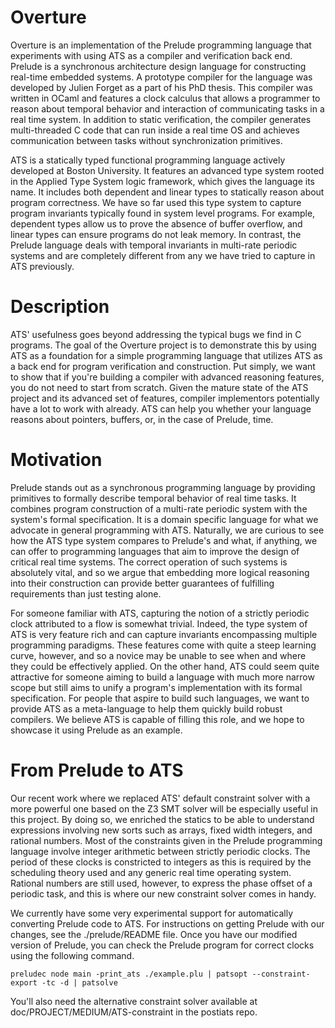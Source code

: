 Overture
========

Overture is an implementation of the Prelude programming language that
experiments with using ATS as a compiler and verification back end. Prelude
is a synchronous architecture design language for constructing real-time
embedded systems. A prototype compiler for the language was developed by 
Julien Forget as a part of his PhD thesis. This compiler was written in OCaml 
and features a clock calculus that allows a programmer to reason about 
temporal behavior and interaction of communicating tasks in a real time 
system. In addition  to static verification, the compiler generates 
multi-threaded C code that can run inside a real time OS and achieves 
communication between tasks without synchronization primitives.

ATS is a statically typed functional programming language actively developed
at Boston University. It features an advanced type system rooted in the 
Applied Type System logic framework, which gives the language its name. It 
includes both dependent and linear types to statically reason about program 
correctness. We have so far used this type system to capture program 
invariants typically found in system level programs. For example, dependent
types allow us to prove the absence of buffer overflow, and linear types
can ensure programs do not leak memory. In contrast, the Prelude language
deals with temporal invariants in multi-rate periodic systems and are
completely different from any we have tried to capture in ATS previously.

Description
===========

ATS' usefulness goes beyond addressing the typical bugs we find in C programs.
The goal of the Overture project is to demonstrate this by using ATS as a 
foundation for a simple programming language that utilizes ATS as a back end 
for program verification and construction. Put simply, we want to show that 
if you're building a compiler with advanced reasoning features, you do not 
need to start from scratch. Given the mature state of the ATS project and 
its advanced set of features, compiler implementors potentially have a lot 
to work with already. ATS can help you whether your language reasons about 
pointers, buffers, or, in the case of Prelude, time.

Motivation
==========

Prelude stands out as a synchronous programming language by providing
primitives to formally describe temporal behavior of real time tasks.
It combines program construction of a multi-rate periodic system with 
the system's formal specification. It is a domain specific language for 
what we advocate in general programming with ATS. Naturally, we are 
curious to see how the ATS type system compares to Prelude's and what, 
if anything, we can offer to programming languages that aim to improve 
the design of critical real time systems. The correct operation of such 
systems is absolutely vital, and so we argue that embedding more logical 
reasoning into their construction can provide better guarantees of 
fulfilling requirements than just testing alone.

For someone familiar with ATS, capturing the notion of a strictly periodic
clock attributed to a flow is somewhat trivial. Indeed, the type system of
ATS is very feature rich and can capture invariants encompassing multiple
programming paradigms. These features come with quite a steep learning curve,
however, and so a novice may be unable to see when and where they could
be effectively applied. On the other hand, ATS could seem quite attractive 
for someone aiming to build a language with much more narrow scope but still
aims to unify a program's implementation with its formal specification. For 
people that aspire to build such languages, we want to provide ATS as a 
meta-language to help them quickly build robust compilers. We believe ATS
is capable of filling this role, and we hope to showcase it using Prelude
as an example.

From Prelude to ATS
===================

Our recent work where we replaced ATS' default constraint solver with a more
powerful one based on the Z3 SMT solver will be especially useful in this project. 
By doing so, we enriched the statics to be able to understand expressions 
involving new sorts such as arrays, fixed width integers, and rational numbers. 
Most of the constraints given in the Prelude programming language involve integer 
arithmetic between strictly periodic clocks. The period of these clocks is 
constricted to integers as this is required by the scheduling theory used and any 
generic real time operating system. Rational numbers are still used, however, to 
express the phase offset of a periodic task, and this is where our new constraint 
solver comes in handy.

We currently have some very experimental support for automatically converting Prelude
code to ATS. For instructions on getting Prelude with our changes, see the ./prelude/README
file. Once you have our modified version of Prelude, you can check the Prelude
program for correct clocks using the following command.

    preludec node main -print_ats ./example.plu | patsopt --constraint-export -tc -d | patsolve

You'll also need the alternative constraint solver available at doc/PROJECT/MEDIUM/ATS-constraint
in the postiats repo.